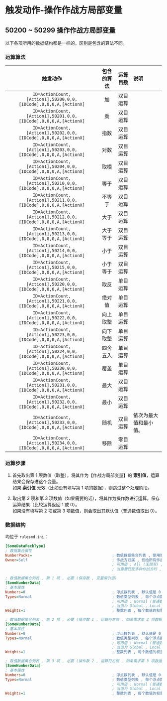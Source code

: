 # 触发动作-操作作战方局部变量

## 50200 ~ 50299 操作作战方局部变量

以下各项所用的数据结构都是一样的，区别是包含的算法不同。

### 运算算法

|触发动作|包含的算法|运算目数|说明|
|:-:|:-:|:-:|:-|
|`ID=ActionCount,[Action1],50200,0,0,[IDCode],0,0,0,A,[ActionX]`|加|双目运算||
|`ID=ActionCount,[Action1],50201,0,0,[IDCode],0,0,0,A,[ActionX]`|乘|双目运算||
|`ID=ActionCount,[Action1],50202,0,0,[IDCode],0,0,0,A,[ActionX]`|指数|双目运算||
|`ID=ActionCount,[Action1],50203,0,0,[IDCode],0,0,0,A,[ActionX]`|对数|双目运算||
|`ID=ActionCount,[Action1],50204,0,0,[IDCode],0,0,0,A,[ActionX]`|取模|双目运算||
|`ID=ActionCount,[Action1],50210,0,0,[IDCode],0,0,0,A,[ActionX]`|等于|双目运算||
|`ID=ActionCount,[Action1],50211,0,0,[IDCode],0,0,0,A,[ActionX]`|不等于|双目运算||
|`ID=ActionCount,[Action1],50212,0,0,[IDCode],0,0,0,A,[ActionX]`|大于|双目运算||
|`ID=ActionCount,[Action1],50213,0,0,[IDCode],0,0,0,A,[ActionX]`|大于等于|双目运算||
|`ID=ActionCount,[Action1],50214,0,0,[IDCode],0,0,0,A,[ActionX]`|小于|双目运算||
|`ID=ActionCount,[Action1],50215,0,0,[IDCode],0,0,0,A,[ActionX]`|小于等于|双目运算||
|`ID=ActionCount,[Action1],50220,0,0,[IDCode],0,0,0,A,[ActionX]`|取反|单目运算||
|`ID=ActionCount,[Action1],50221,0,0,[IDCode],0,0,0,A,[ActionX]`|绝对值|单目运算||
|`ID=ActionCount,[Action1],50222,0,0,[IDCode],0,0,0,A,[ActionX]`|向上取整|单目运算||
|`ID=ActionCount,[Action1],50223,0,0,[IDCode],0,0,0,A,[ActionX]`|向下取整|单目运算||
|`ID=ActionCount,[Action1],50224,0,0,[IDCode],0,0,0,A,[ActionX]`|四舍五入|单目运算||
|`ID=ActionCount,[Action1],50230,0,0,[IDCode],0,0,0,A,[ActionX]`|覆盖|单目运算||
|`ID=ActionCount,[Action1],50231,0,0,[IDCode],0,0,0,A,[ActionX]`|最大|双目运算||
|`ID=ActionCount,[Action1],50232,0,0,[IDCode],0,0,0,A,[ActionX]`|最小|双目运算||
|`ID=ActionCount,[Action1],50233,0,0,[IDCode],0,0,0,A,[ActionX]`|随机|双目运算|依次为最大值和最小值。|
|`ID=ActionCount,[Action1],50234,0,0,[IDCode],0,0,0,A,[ActionX]`|移除|零目运算||

### 运算步骤

1. 首先取出第 1 项数值（取整），将其作为【作战方局部变量】的 **索引值**，运算结果会保存进这个变量。  
如果 **索引值** 无效（比如没有填写第 1 项的数据），则跳过整个处理阶段。

2. 取出第 2 项和第 3 项数值（如果需要的话），将其作为操作数进行运算，保存运算结果（比较运算返回 1 或 0）。  
如果没有填写第 2 项或第 3 项数值，则会取出其默认值（普通数值取出 0）。

### 数据结构

均位于 `rulesmd.ini`：

```ini
[SomeDataPackType]
; 数据集合属性
NumberPacks=                                    ; 数值数据集合列表 , 使用第 1 , 2 项 (或第 1 , 2 , 3 项 , 或第 1 项) 的数据
Owner=Self                                      ; 作战方归属 , 仅给所有作战方中匹配的作战方设置 , 相对于当前作战方
                                                ; 可用值 : All (无简写) , Self | S , Allies | A , Enemies | E , Neutral | N , 默认值是 Self (不区分大小写)
                                                ; 当需要匹配多种作战方时 , 多个值之间使用 "," 符号连接即可 , 栗如同时匹配己方和敌方 : Self,Enemies 或 S,E (简写可以混用 , 不要有空格)
```

```ini
; 数值数据集合列表 , 第 1 项 , 必要 (保存数 , 变量索引值)
[SomeNumberData]
; 基本属性
Numbers=0                                       ; 浮点数列表 , 默认值是 0
Types=Normal                                    ; 数值类型列表 , 每个浮点数的具体类型 , 默认值是 Normal (不区分大小写)
                                                ; 可用值 : Normal (普通数值) , Global (全局变量) , Local (局部变量) , House (指定的作战方局部变量)
                                                ; 当值为 Global , Local , House 时 , Numbers 中对应的数值会作为索引 (去尾转为整数) 来取出相应的变量的值 , 变量不存在时取出它们的默认值 0
Weights=1                                       ; 整数列表 , 每个数值的权重 , 小于 1 视为 1 处理 , 默认值是 1
```

```ini
; 数值数据集合列表 , 第 2 项 , 必要 (操作数 1 , 运算符左侧 , 如果需求第 2 项数据的话)
[SomeNumberData]
; 基本属性
Numbers=0                                       ; 浮点数列表 , 默认值是 0
Types=Normal                                    ; 数值类型列表 , 每个浮点数的具体类型 , 默认值是 Normal (不区分大小写)
                                                ; 可用值 : Normal (普通数值) , Global (全局变量) , Local (局部变量) , House (指定的作战方局部变量)
                                                ; 当值为 Global , Local , House 时 , Numbers 中对应的数值会作为索引 (去尾转为整数) 来取出相应的变量的值 , 变量不存在时取出它们的默认值 0
Weights=1                                       ; 整数列表 , 每个数值的权重 , 小于 1 视为 1 处理 , 默认值是 1
```

```ini
; 数值数据集合列表 , 第 3 项 , 必要 (操作数 2 , 运算符右侧 , 如果需求第 3 项数据的话)
[SomeNumberData]
; 基本属性
Numbers=0                                       ; 浮点数列表 , 默认值是 0
Types=Normal                                    ; 数值类型列表 , 每个浮点数的具体类型 , 默认值是 Normal (不区分大小写)
                                                ; 可用值 : Normal (普通数值) , Global (全局变量) , Local (局部变量) , House (指定的作战方局部变量)
                                                ; 当值为 Global , Local , House 时 , Numbers 中对应的数值会作为索引 (去尾转为整数) 来取出相应的变量的值 , 变量不存在时取出它们的默认值 0
Weights=1                                       ; 整数列表 , 每个数值的权重 , 小于 1 视为 1 处理 , 默认值是 1
```